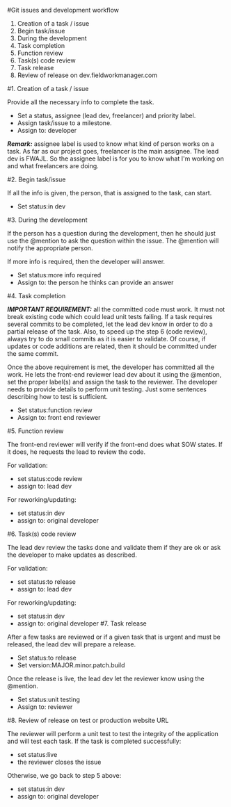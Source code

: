 
#Git issues and development workflow

1. Creation of a task / issue
2. Begin task/issue
3. During the development
4. Task completion
5. Function review
6. Task(s) code review
7. Task release
8. Review of release on dev.fieldworkmanager.com


#1. Creation of a task / issue

Provide all the necessary info to complete the task.

- Set a status, assignee (lead dev, freelancer) and priority label.
- Assign task/issue to a milestone.
- Assign to: developer

***Remark:*** assignee label is used to know what kind of person works on a task. As far as our project goes, freelancer is the main assignee. The lead dev is FWAJL.
So the assignee label is for you to know what I'm working on and what freelancers are doing.

#2. Begin task/issue

If all the info is given, the person, that is assigned to the task, can start.

- Set status:in dev

#3. During the development

If the person has a question during the development, then he should just use the @mention to ask the question within the issue.
The @mention will notify the appropriate person.

If more info is required, then the developer will answer.

- Set status:more info required
- Assign to: the person he thinks can provide an answer

#4. Task completion

***IMPORTANT REQUIREMENT:*** all the committed code must work. It must not break existing code which could lead unit tests failing. 
If a task requires several commits to be completed, let the lead dev know in order to do a partial release of the task.
Also, to speed up the step 6 (code review), always try to do small commits as it is easier to validate. Of course, if updates or code additions are related, then it should be committed under the same commit.

Once the above requirement is met, the developer has committed all the work. He lets the front-end reviewer lead dev about it using the @mention​, set the proper label(s) and assign the task to the reviewer.
The developer needs to provide details to perform unit testing. Just some sentences describing how to test is sufficient.

- Set status:function review​
- Assign to: front end reviewer

#5. Function review

The front-end reviewer will verify if the front-end does what SOW states. If it does, he requests the lead to review the code.

For validation:
- set status:code review
- assign to: lead dev

For reworking/updating: 
- set status:in dev
- assign to: original developer

#6. Task(s) code review​

The lead dev review the tasks done and validate them if they are ok or ask the developer to make updates as described.

For validation:
- set status:to release
- assign to: lead dev

For reworking/updating: 
- set status:in dev
- assign to: original developer
#7. Task release

After a few tasks are reviewed or if a given task that is urgent and must be released, the lead dev will prepare a release.

- Set status:to release
- Set version:MAJOR.minor.patch.build

Once the release is live, the lead dev let the reviewer know using the @mention.

- Set status:unit testing
- Assign to: reviewer

#8. Review of release on test or production website URL

The reviewer will perform a unit test to test the integrity of the application and will test each task.
If the task is completed successfully:
- set status:live
- the reviewer closes the issue

Otherwise, we go back to step 5 above:
- set status:in dev
- assign to: original developer

